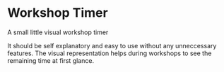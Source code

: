 # Workshop Timer
A small little visual workshop timer

It should be self explanatory and easy to use without any unneccessary features.
The visual representation helps during workshops to see the remaining time at first glance.
